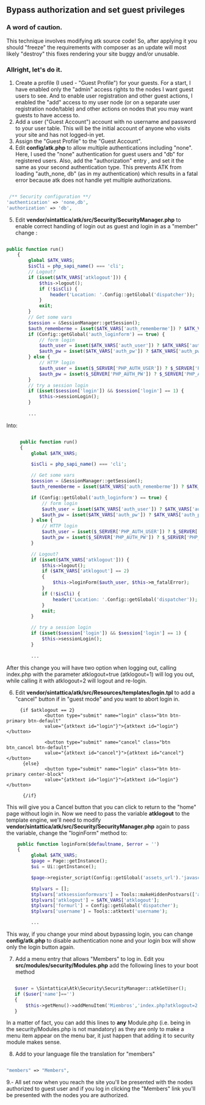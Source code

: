 ## Bypass authorization and set guest privileges

### A word of caution.

This technique involves modifying atk source code! So, after applying it you should "freeze" the requirements with composer as an update
will most likely "destroy" this fixes rendering your site buggy and/or unusable.


### Allright, let's do it.

1. Create a profile (I used - "Guest Profile") for your guests. For a start, I have enabled only the "admin" access rights to the nodes I want guest users to see. 
And to enable user registration and other guest actions, I enabled the "add" access to my user node 
(or on a separate user registration node/table) and other actions on nodes that you may want guests to have access to.
2. Add a user ("Guest Account") account with no username and password to your user table. This will be the initial account of 
anyone who visits your site and has not logged-in yet.
3. Assign the "Guest Profile" to the "Guest Account".
4. Edit **config/atk.php** to allow multiple authentications including "none". Here, I used the "none" authentication for guest users and 
"db" for registered users. Also, add the "authorization" entry , and set it the same as your second authentication type. 
This prevents ATK from loading "auth_none, db" (as in my authentication) which results in a fatal error because atk does not handle yet 
multiple authorizations.

```php

 /** Security configuration **/
'authentication' => 'none,db',
'authorization' => 'db',

```

5. Edit **vendor/sintattica/atk/src/Security/SecurityManager.php** to enable correct handling of login out as guest and login in as a 
"member" change :

```php

public function run()
    {
        global $ATK_VARS;
        $isCli = php_sapi_name() === 'cli';
        // Logout?
        if (isset($ATK_VARS['atklogout'])) {
            $this->logout();
            if (!$isCli) {
                header('Location: '.Config::getGlobal('dispatcher'));
            }
            exit;
        }
        // Get some vars
        $session = &SessionManager::getSession();
        $auth_rememberme = isset($ATK_VARS['auth_rememberme']) ? $ATK_VARS['auth_rememberme'] : 0;
        if (Config::getGlobal('auth_loginform') == true) {
            // form login
            $auth_user = isset($ATK_VARS['auth_user']) ? $ATK_VARS['auth_user'] : '';
            $auth_pw = isset($ATK_VARS['auth_pw']) ? $ATK_VARS['auth_pw'] : '';
        } else {
            // HTTP login
            $auth_user = isset($_SERVER['PHP_AUTH_USER']) ? $_SERVER['PHP_AUTH_USER'] : '';
            $auth_pw = isset($_SERVER['PHP_AUTH_PW']) ? $_SERVER['PHP_AUTH_PW'] : '';
        }
        // try a session login
        if (isset($session['login']) && $session['login'] == 1) {
            $this->sessionLogin();
        }
   
        ...
```

Into:

```php

     public function run()
     {
         global $ATK_VARS;

         $isCli = php_sapi_name() === 'cli';

         // Get some vars
         $session = &SessionManager::getSession();
         $auth_rememberme = isset($ATK_VARS['auth_rememberme']) ? $ATK_VARS['auth_rememberme'] : 0;

         if (Config::getGlobal('auth_loginform') == true) {
             // form login
             $auth_user = isset($ATK_VARS['auth_user']) ? $ATK_VARS['auth_user'] : '';
             $auth_pw = isset($ATK_VARS['auth_pw']) ? $ATK_VARS['auth_pw'] : '';
         } else {
             // HTTP login
             $auth_user = isset($_SERVER['PHP_AUTH_USER']) ? $_SERVER['PHP_AUTH_USER'] : '';
             $auth_pw = isset($_SERVER['PHP_AUTH_PW']) ? $_SERVER['PHP_AUTH_PW'] : '';
         }

         // Logout?
         if (isset($ATK_VARS['atklogout'])) {
             $this->logout();
             if ($ATK_VARS['atklogout'] == 2)
             {
                 $this->loginForm($auth_user, $this->m_fatalError);
             }
             if (!$isCli) {
                 header('Location: '.Config::getGlobal('dispatcher'));
             }
             exit;
         }

         // try a session login
         if (isset($session['login']) && $session['login'] == 1) {
             $this->sessionLogin();
         }
   
         ...
```

After this change you will have two option when logging out, calling index.php with the parameter atklogout=true (atklogout=1) 
will log you out, while calling it with atklogout=2 will logout and re-login.

6. Edit **vendor/sintattica/atk/src/Resources/templates/login.tpl** to add a "cancel" button if in "guest mode" and you want
to abort login in.

```smarty
     {if $atklogout == 2}
              <button type="submit" name="login" class="btn btn-primary btn-default"
              value="{atktext id="login"}">{atktext id="login"}</button>

              <button type="submit" name="cancel" class="btn btn_cancel btn-default"
              value="{atktext id="cancel"}">{atktext id="cancel"}</button>
      {else}
              <button type="submit" name="login" class="btn btn-primary center-block"
              value="{atktext id="login"}">{atktext id="login"}</button>

      {/if}

```
This will give you a Cancel button that you can click to return to the "home" page without login in.
Now we need to pass the variable **atklogout** to the template engine, we'll need to modify **vendor/sintattica/atk/src/Security/SecurityManager.php** again to pass the variable, change the "loginForm" method to:

```php 
    public function loginForm($defaultname, $error = '')
    {
         global $ATK_VARS;
         $page = Page::getInstance();
         $ui = Ui::getInstance();

         $page->register_script(Config::getGlobal('assets_url').'javascript/tools.js');

         $tplvars = [];
         $tplvars['atksessionformvars'] = Tools::makeHiddenPostvars(['atklogout', 'auth_rememberme', 'u2f_response']);
         $tplvars['atklogout'] = $ATK_VARS['atklogout'];
         $tplvars['formurl'] = Config::getGlobal('dispatcher');
         $tplvars['username'] = Tools::atktext('username');

         ...
```
This way, if you change your mind about bypassing login, you can change **config/atk.php** to disable authentication none and your login
box will show only the login button again.

7. Add a menu entry that allows "Members" to log in. Edit you **src/modules/security/Modules.php** add the following lines to your boot method

```php

   $user = \Sintattica\Atk\Security\SecurityManager::atkGetUser();
   if ($user['name']=='')
   {
       $this->getMenu()->addMenuItem('Miembros','index.php?atklogout=2' , 'main', true, 0, static::$module, '', 'right',true);
   }

```
In a matter of fact, you can add this lines to **any** Module.php (i.e. being in the security/Modules.php is not mandatory) as they are
only to make a menu item appear on the menu bar, it just happen that adding it to security module makes sense.

8. Add to your language file the translation for "members"

```php

"members" => "Members",

```

9.- All set now when you reach the site you'll be presented with the nodes authorized to guest user and if you log in clicking
the "Members" link you'll be presented with the nodes you are authorized.
